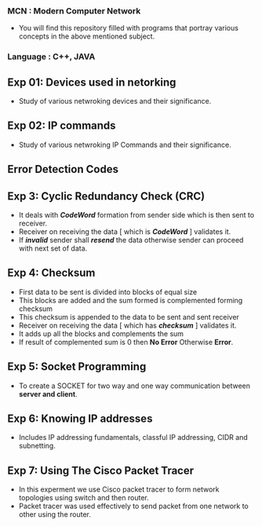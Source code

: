 ### MCN : Modern Computer Network

- You will find this repository filled with programs that portray various concepts in the above mentioned subject.

### Language : C++, JAVA

## Exp 01: Devices used in netorking

- Study of various netwroking devices and their significance.

## Exp 02: IP commands

- Study of various netwroking IP Commands and their significance.

## Error Detection Codes

## Exp 3:  Cyclic Redundancy Check (CRC)

- It deals with **_CodeWord_** formation from sender side which is then sent to receiver.
- Receiver on receiving the data [ which is ***CodeWord*** ] validates it.
- If **_invalid_** sender shall **_resend_** the data otherwise sender can proceed with next set of data.

## Exp 4: Checksum

- First data to be sent is divided into blocks of equal size
- This blocks are added and the sum formed is complemented forming checksum
- This checksum is appended to the data to be sent and sent receiver
- Receiver on receiving the data [ which has ***checksum*** ] validates it.
- It adds up all the blocks and complements the sum
- If result of complemented sum is 0 then **No Error** Otherwise **Error**.

## Exp 5: Socket Programming
- To create a SOCKET for two way and one way communication between **server and client**.

## Exp 6: Knowing IP addresses
- Includes IP addressing fundamentals, classful IP addressing, CIDR and subnetting.

## Exp 7: Using The Cisco Packet Tracer
- In this experment we use Cisco packet tracer to form network topologies using switch and then router.
- Packet tracer was used effectively to send packet from one network to other using the router.
